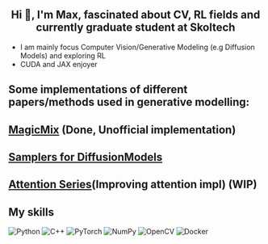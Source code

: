 <h2 align="center">Hi 👋, I'm Max, fascinated about CV, RL fields and currently graduate student at Skoltech</h2>

- I am mainly focus Computer Vision/Generative Modeling (e.g Diffusion Models) and exploring RL
- CUDA and JAX enjoyer 


## Some implementations of different papers/methods used in generative modelling:
## [MagicMix](https://github.com/skylooop/DiffusionModels/tree/master/MagicMix_mini) (Done, Unofficial implementation)
## [Samplers for DiffusionModels](https://github.com/skylooop/Diffusion-Samplers)
## [Attention Series](https://github.com/skylooop/AttentionSeries)(Improving attention impl) (WIP)
## My skills
![Python](https://img.shields.io/badge/python-3670A0?style=for-the-badge&logo=python&logoColor=ffdd54)
![C++](https://img.shields.io/badge/c++-%2300599C.svg?style=for-the-badge&logo=c%2B%2B&logoColor=white)
![PyTorch](https://img.shields.io/badge/PyTorch-%23EE4C2C.svg?style=for-the-badge&logo=PyTorch&logoColor=white)
![NumPy](https://img.shields.io/badge/numpy-%23013243.svg?style=for-the-badge&logo=numpy&logoColor=white)
![OpenCV](https://img.shields.io/badge/opencv-%23white.svg?style=for-the-badge&logo=opencv&logoColor=white)
![Docker](https://img.shields.io/badge/Docker-2CA5E0?style=for-the-badge&logo=docker&logoColor=white)
